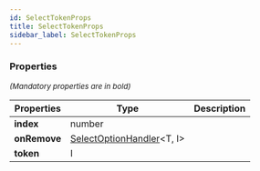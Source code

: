 ```yaml
---
id: SelectTokenProps
title: SelectTokenProps
sidebar_label: SelectTokenProps
---
```




### Properties

<font size="2"><i>(Mandatory properties are in bold)</i></font>

| Properties | Type | Description |
| --------- | ---- | ----------- |
| **index** | number |  |
| **onRemove** | [SelectOptionHandler](/api2/types/SelectOptionHandler.md)<T, I\> |  |
| **token** | I |  |
